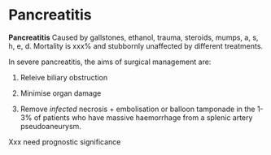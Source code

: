 ---
---
# Pancreatitis

**Pancreatitis** Caused by gallstones, ethanol, trauma, steroids, mumps,
a, s, h, e, d. Mortality is xxx% and stubbornly unaffected by different
treatments.

In severe pancreatitis, the aims of surgical management are:

1. Releive biliary obstruction

2. Minimise organ damage

3. Remove *infected* necrosis + embolisation or balloon tamponade in the
1-3% of patients who have massive haemorrhage from a splenic artery
pseudoaneurysm.

Xxx need prognostic significance
